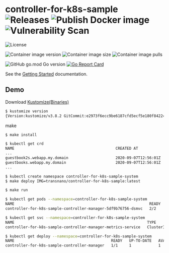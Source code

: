 # controller-for-k8s-sample ![Releases](https://github.com/transnano/controller-for-k8s-sample/workflows/Releases/badge.svg) ![Publish Docker image](https://github.com/transnano/controller-for-k8s-sample/workflows/Publish%20Docker%20image/badge.svg) ![Vulnerability Scan](https://github.com/transnano/controller-for-k8s-sample/workflows/Vulnerability%20Scan/badge.svg)

![License](https://img.shields.io/github/license/transnano/controller-for-k8s-sample?style=flat)

![Container image version](https://img.shields.io/docker/v/transnano/controller-for-k8s-sample/latest?style=flat)
![Container image size](https://img.shields.io/docker/image-size/transnano/controller-for-k8s-sample/latest?style=flat)
![Container image pulls](https://img.shields.io/docker/pulls/transnano/controller-for-k8s-sample?style=flat)

![GitHub go.mod Go version](https://img.shields.io/github/go-mod/go-version/transnano/controller-for-k8s-sample)
[![Go Report Card](https://goreportcard.com/badge/github.com/transnano/controller-for-k8s-sample)](https://goreportcard.com/report/github.com/transnano/controller-for-k8s-sample)

See the  [Getting Started](https://book.kubebuilder.io/quick-start.html)  documentation.

## Demo

Download [Kustomize(Binaries)](https://kubernetes-sigs.github.io/kustomize/installation/binaries/)

```sh
$ kustomize version
{Version:kustomize/v3.8.2 GitCommit:e2973f6ecc9be6187cfd5ecf5e180f842249b3c6 BuildDate:2020-08-29T17:44:01Z GoOs:linux GoArch:amd64}
```

make

```sh
$ make install
```

```sh
$ kubectl get crd
NAME                                             CREATED AT
...
guestbook2s.webapp.my.domain                     2020-09-07T12:56:01Z
guestbooks.webapp.my.domain                      2020-09-07T12:56:01Z
...
```

```sh
$ kubectl create namespace controller-for-k8s-sample-system
$ make deploy IMG=transnano/controller-for-k8s-sample:latest
```

```sh
$ make run
```

```sh
$ kubectl get pods --namespace=controller-for-k8s-sample-system
NAME                                                            READY   STATUS    RESTARTS   AGE
controller-for-k8s-sample-controller-manager-5df9b76756-dsmvc   2/2     Running   0          37s
```

```sh
$ kubectl get svc --namespace=controller-for-k8s-sample-system
NAME                                                           TYPE        CLUSTER-IP   EXTERNAL-IP   PORT(S)    AGE
controller-for-k8s-sample-controller-manager-metrics-service   ClusterIP   10.8.3.65    <none>        8443/TCP   8m45s
```

```sh
$ kubectl get deploy --namespace=controller-for-k8s-sample-system
NAME                                           READY   UP-TO-DATE   AVAILABLE   AGE
controller-for-k8s-sample-controller-manager   1/1     1            1           13m
```



